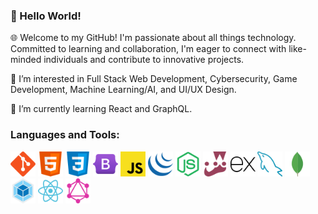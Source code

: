 ### 👋 Hello World!

🌐 Welcome to my GitHub! I'm passionate about all things technology. Committed to learning and collaboration, I'm eager to connect with like-minded individuals and contribute to innovative projects.

👀 I’m interested in Full Stack Web Development, Cybersecurity, Game Development, Machine Learning/AI, and UI/UX Design.
  
🌱 I’m currently learning React and GraphQL.

### Languages and Tools:
  <p align="left"> 
    <a href="https://git-scm.com/" target="_blank" rel="noreferrer"><img src="icons/git.jpg" alt="git" width="40" height="40"/></a>
    <a href="https://www.w3.org/html/" target="_blank" rel="noreferrer"><img src="icons/html.jpg" alt="html" width="40" height="40"/></a> 
    <a href="https://www.w3schools.com/css/" target="_blank" rel="noreferrer"><img src="icons/css.jpg" alt="css" width="40" height="40"/></a> 
    <a href="https://getbootstrap.com" target="_blank" rel="noreferrer"><img src="icons/bootstrap.jpg" alt="bootstrap" width="40" height="40"/></a>
    <a href="https://developer.mozilla.org/en-US/docs/Web/JavaScript" target="_blank" rel="noreferrer"><img src="icons/javascript.jpg" alt="javascript" width="40" height="40"/></a> 
    <a href="https://jquery.com/" target="_blank" rel="noreferrer"><img src="icons/jquery.jpg" alt="jquery" width="40" height="40"/></a> 
    <a href="https://nodejs.org" target="_blank" rel="noreferrer"><img src="icons/nodejs.jpg" alt="nodejs" width="40" height="40"/></a>
    <a href="https://jestjs.io" target="_blank" rel="noreferrer"><img src="icons/jest.jpg" alt="jest" width="40" height="40"/></a>
    <a href="https://expressjs.com" target="_blank" rel="noreferrer"><img src="icons/expressjs.jpg" alt="express" width="40" height="40"/></a>
    <a href="https://www.mysql.com/" target="_blank" rel="noreferrer"> <img src="icons/mysql.jpg" alt="mysql" width="40" height="40"/></a>
    <a href="https://www.mongodb.com/" target="_blank" rel="noreferrer"> <img src="icons/mongodb.jpg" alt="mongodb" width="40" height="40"/></a>
    <a href="https://webpack.js.org/" target="_blank" rel="noreferrer"> <img src="icons/webpack.jpg" alt="webpack" width="40" height="40"/></a>
    <a href="https://react.dev/" target="_blank" rel="noreferrer"> <img src="icons/reactjs.jpg" alt="react" width="40" height="40"/></a>
    <a href="https://graphql.org/" target="_blank" rel="noreferrer"> <img src="icons/graphql.jpg" alt="graphql" width="40" height="40"/></a>
  </p>
  
